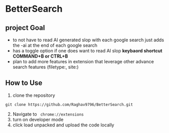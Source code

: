 # BetterSearch

## project Goal

- to not have to read AI generated slop with each google search just adds the -ai at the end of each google search 
- has a toggle option if one does want to read AI slop **keybaord shortcut COMMAND+B or CTRL+B**
- plan to add more features in extension that leverage other advance search features (filetype:, site:)

## How to Use 

1) clone the repository 
```
git clone https://github.com/Raghav9796/BetterSearch.git
```
2) Navigate to ``` chrome://extensions```
3) turn on developer mode 
4) click load unpacked and upload the code locally
